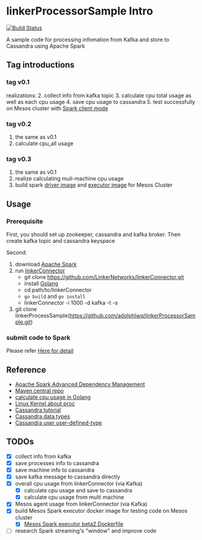 # linkerProcessorSample Intro
[![Build Status](https://travis-ci.org/adolphlwq/linkerProcessorSample.svg?branch=master)](https://travis-ci.org/adolphlwq/linkerProcessorSample)

A sample code for processing infomation from Kafka and store to Cassandra using Apache Spark

## Tag introductions
### tag v0.1
realizations:
2. collect info from kafka topic
3. calculate cpu total usage as well as each cpu usage
4. save cpu usage to cassandra
5. test successfully on Mesos cluster with [Spark client mode](http://spark.apache.org/docs/latest/running-on-mesos.html#client-mode)

### tag v0.2
1. the same as v0.1
2. calculate cpu_all usage

### tag v0.3
1. the same as v0.1
2. realize calculating muli-machine cpu usage
3. build spark [driver image](https://hub.docker.com/r/adolphlwq/docker-spark/) and [executor image](https://hub.docker.com/r/adolphlwq/mesos-for-spark-exector-image/) for Mesos Cluster

## Usage
### Prerequisite
First, you should set up zookeeper, cassandra and kafka broker. Then create kafka topic and cassandra keyspace

Second:

1. download [Apache Spark](spark.apache.org)
2. run [linkerConnector](https://github.com/LinkerNetworks/linkerConnector)
    - git clone https://github.com/LinkerNetworks/linkerConnector.git
    - install [Golang](https://golang.org/)
    - cd path/to/linkerConnector
    - `go build` and `go install`
    - linkerConnector -i 1000 -d kafka -t <kafka topic> -s <kafka server>
3. git clone linkerProcessSample(https://github.com/adolphlwq/linkerProcessorSample.git)

### submit code to Spark 
Please refer [Here for detail](https://github.com/adolphlwq/linkerProcessorSample/blob/master/DEPLOY.md)

## Reference
- [Apache Spark Advanced Dependency Management](http://spark.apache.org/docs/latest/submitting-applications.html#advanced-dependency-management)
- [Maven central repo](https://mvnrepository.com/artifact/org.apache.spark/spark-streaming-kafka_2.10/1.6.0)
- [calculate cpu usage in Golang](https://sourcegraph.com/github.com/statsd/system/-/def/GoPackage/github.com/statsd/system/pkg/cpu/-/totals)
- [Linux Kernel about proc](http://www.mjmwired.net/kernel/Documentation/filesystems/proc.txt#1271)
- [Cassandra tutorial](http://www.tutorialspoint.com/cassandra/cassandra_alter_table.htm)
- [Cassandra data types](https://docs.datastax.com/en/cql/3.0/cql/cql_reference/cql_data_types_c.html)
- [Cassandra user user-defined-type](https://docs.datastax.com/en/cql/3.1/cql/cql_using/cqlUseUDT.html)


## TODOs
- [X] collect info from kafka
- [X] save processes info to cassandra
- [X] save machine info to cassandra
- [X] save kafka message to cassandra directly
- [X] overall cpu usage from linkerConnector (via Kafka)
    - [X] calculate cpu usage and save to cassandra
    - [X] calculate cpu usage from multi machine
- [X] Mesos agent usage from linkerConnector (via Kafka)
- [X] build Mesos Spark executor docker image for testing code on Mesos cluster
	- [X] [Mesos Spark executor beta2 Dockerfile](https://github.com/dockerq/docker-spark/blob/master/Dockerfile)
- [ ] research Spark streaming's "window" and improve code
